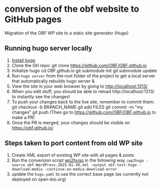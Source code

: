 # conversion of the obf website to GitHub pages

Migration of the OBF WP site to a static site generator (Hugo)

## Running hugo server locally

1. [Install hugo](https://gohugo.io/installation/)
2. Clone the GH repo:
git clone  https://github.com/OBF/OBF.github.io
3. Initialize hugo
cd OBF.github.io
git submodule init
git submodule update
4. Run `hugo server` from the root folder of the project to get a local server that automatically rebuilds
hugo server &
5. View the site in your web browser by going to [http://localhost:1313/](http://localhost:1313/)
6. When you edit stuff, you should be able to reload http://localhost:1313/ to instantly see the changes!
7. To push your changes back to the live site, remember to commit them:
git checkout -b BRANCH_NAME
git add FILES
git commit -m "my changes"
git push
(Then go to https://github.com/OBF/OBF.github.io to make a PR)
8. Once the PR is merged, your changes should be visible on https://obf.github.io/


## Steps taken to port content from old WP site

1. Create XML export of existing WP site with all pages & posts
2. Run the conversion script [wp2hugo](https://github.com/ashishb/wp2hugo) in the following way `/wp2hugo -source obf.WordPress.2025-01-30.xml -output obf-test-hugo -download-media -continue-on-media-download-error`
3. update the `hugo.yaml` to use the correct base page (as currently not deployed on open-bio.org)
